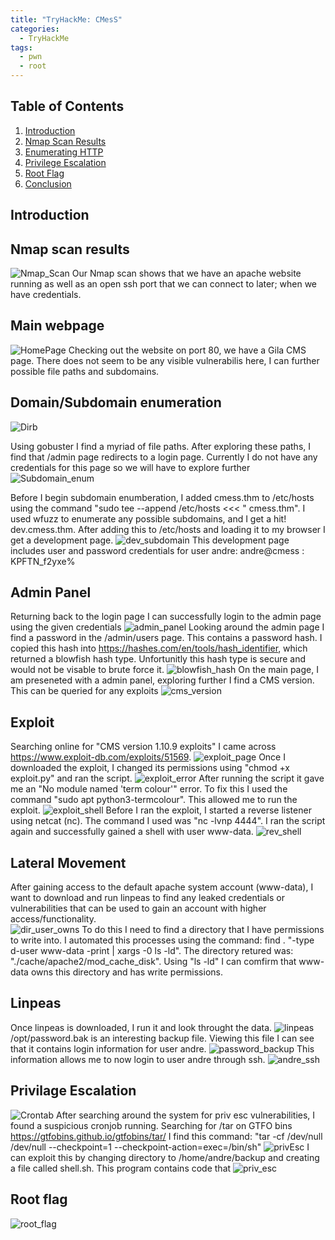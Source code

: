 ```yaml
---
title: "TryHackMe: CMesS"
categories:
  - TryHackMe
tags:
  - pwn
  - root
---
```

## Table of Contents

1. [Introduction](#introduction)
2. [Nmap Scan Results](#Nmap_Scan_Results)
3. [Enumerating HTTP](#Enumerating_HTTP)
6. [Privilege Escalation](#Privilege_Escalation)
7. [Root Flag](#Root_Flag)
9. [Conclusion](#Conclusion)

## Introduction

##  Nmap scan results
![Nmap_Scan](https://github.com/user-attachments/assets/f1e6287b-61a8-49c4-b385-8a1777c7a5a4)
Our Nmap scan shows that we have an apache website running as well as an open ssh port that we can connect to later; when we have credentials.


## Main webpage
![HomePage](https://github.com/user-attachments/assets/599b115e-c83c-46e6-ba64-7841f042cb23)
Checking out the website on port 80, we have a Gila CMS page. There does not seem to be any visible vulnerabilis here, I can further possible file paths and subdomains. 

## Domain/Subdomain enumeration
![Dirb](https://github.com/user-attachments/assets/f8f67bb0-b3fd-45f4-ad43-775b4779868a)

Using gobuster I find a myriad of file paths. After exploring these paths, I find that /admin page redirects to a login page. Currently I do not have any credentials for this page so we will have to explore further
![Subdomain_enum](https://github.com/user-attachments/assets/61596da1-c957-47ce-af84-63839be2b515)

Before I begin subdomain enumberation, I added cmess.thm to /etc/hosts using the command "sudo tee --append /etc/hosts <<< "<IP> cmess.thm". I used wfuzz to enumerate any possible subdomains, and I get a hit! dev.cmess.thm. After adding this to /etc/hosts and loading it to my browser I get a development page.
![dev_subdomain](https://github.com/user-attachments/assets/1ff58949-5329-4469-809a-536f40294cca)
This development page includes user and password credentials for user andre: andre@cmess : KPFTN_f2yxe% 

## Admin Panel
Returning back to the login page I can successfully login to the admin page using the given credentials
![admin_panel](https://github.com/user-attachments/assets/ffe8492f-0e56-4e57-bb74-37f9db5fcacd)
Looking around the admin page I find a password in the /admin/users page. This contains a password hash. I copied this hash into https://hashes.com/en/tools/hash_identifier, which returned a blowfish hash type. Unfortunitly this hash type is secure and would not be visable to brute force it.
![blowfish_hash](https://github.com/user-attachments/assets/6a13ee30-f684-4ca9-9241-6147b08f3afd)
On the main page, I am preseneted with a admin panel, exploring further I find a CMS version. This can be queried for any exploits
![cms_version](https://github.com/user-attachments/assets/77b864e4-4a85-47b0-99c4-928785739b40)

## Exploit
Searching online for "CMS version 1.10.9 exploits" I came across https://www.exploit-db.com/exploits/51569. 
![exploit_page](https://github.com/user-attachments/assets/b42bafc5-fdb6-402f-9941-13dc83d0b95d)
Once I downloaded the exploit, I changed its permissions using "chmod +x exploit.py" and ran the script.
![exploit_error](https://github.com/user-attachments/assets/a860e263-5c92-4142-9178-e575837724ef)
After running the script it gave me an "No module named 'term colour'" error. To fix this I used the command "sudo apt python3-termcolour". This allowed me to run the exploit.
![exploit_shell](https://github.com/user-attachments/assets/bb9c71d8-4020-464a-ab31-6f92b40f09c9)
Before I ran the exploit, I started a reverse listener using netcat (nc). The command I used was "nc -lvnp 4444". I ran the script again and successfully gained a shell with user www-data.
![rev_shell](https://github.com/user-attachments/assets/aee0260e-88e4-4a64-a0e7-fae0062fbbbf)

## Lateral Movement
After gaining access to the default apache system account (www-data), I want to download and run linpeas to find any leaked credentials or vulnerabilities that can be used to gain an account with higher access/functionality.  
![dir_user_owns](https://github.com/user-attachments/assets/029cc120-78a1-42e1-b9b9-2d8e7ca87385)
To do this I need to find a directory that I have permissions to write into. I automated this processes using the command: find . "-type d-user www-data -print | xargs -0 ls -ld". The directory retured was: "./cache/apache2/mod_cache_disk". Using "ls -ld" I can comfirm that www-data owns this directory and has write permissions.

## Linpeas
Once linpeas is downloaded, I run it and look throught the data.
![linpeas](https://github.com/user-attachments/assets/8526378c-4f50-45ca-bf35-4ddbd9864ba7)
/opt/password.bak is an interesting backup file. Viewing this file I can see that it contains login information for user andre.
![password_backup](https://github.com/user-attachments/assets/6b7f2d60-51f7-419e-9b3a-320408b76581)
This information allows me to now login to user andre through ssh.
![andre_ssh](https://github.com/user-attachments/assets/2336eda4-a503-4c2f-88a0-fde0d56971fe)


## Privilage Escalation 
![Crontab](https://github.com/user-attachments/assets/5d456807-62cc-4f66-8d7b-86d39590f0ea)
After searching around the system for priv esc vulnerabilities, I found a suspicious cronjob running. Searching for /tar on GTFO bins https://gtfobins.github.io/gtfobins/tar/ I find this command: "tar -cf /dev/null /dev/null --checkpoint=1 --checkpoint-action=exec=/bin/sh" 
![privEsc](https://github.com/user-attachments/assets/8c959b48-6341-4b99-aecb-894075369122)
I can exploit this by changing directory to /home/andre/backup and creating a file called shell.sh. This program contains code that 
![priv_esc](https://github.com/user-attachments/assets/fb6a58d4-cf19-4f74-bdd2-a6429dd7544c)

## Root flag
![root_flag](https://github.com/user-attachments/assets/d705dc8e-0e82-481a-8330-f3dcb0697307)
